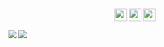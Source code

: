 <br/>
<p align="center">
  <a href="https://www.wylarel.com/" target="_blank"><img height="25px" src="https://img.shields.io/badge/Website-Wylarel.com-F78E16?style=for-the-badge"></a>
  <a href="https://twitter.com/Wylarel/" target="_blank"><img height="25px" src="https://img.shields.io/badge/(Inactive) Twitter-@Wylarel-1DA1F2?style=for-the-badge&logo=twitter"></a>
  <a href="https://discord.gg/Mg5DQas" target="_blank"><img height="25px" src="https://img.shields.io/discord/417208696636964864.svg?label=Discord&logo=Discord&colorB=7289da&style=for-the-badge"></a>
</p>
<div>
  <a href="">
    <img align="center" src="https://github-readme-stats.vercel.app/api?username=Wylarel&show_icons=true&layout=compact&hide_border=true" />
  </a>
  <a href="">
    <img align="center" src="https://github-readme-stats.vercel.app/api/top-langs/?username=Wylarel&layout=compact&hide_border=true" />
  </a>
</div>
